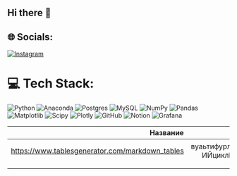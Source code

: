 ## Hi there 👋


## 🌐 Socials:
[![Instagram](https://img.shields.io/badge/Instagram-%23E4405F.svg?logo=Instagram&logoColor=white)](https://instagram.com/petrovatuyaara) 

# 💻 Tech Stack:
![Python](https://img.shields.io/badge/python-3670A0?style=for-the-badge&logo=python&logoColor=ffdd54) ![Anaconda](https://img.shields.io/badge/Anaconda-%2344A833.svg?style=for-the-badge&logo=anaconda&logoColor=white) ![Postgres](https://img.shields.io/badge/postgres-%23316192.svg?style=for-the-badge&logo=postgresql&logoColor=white) ![MySQL](https://img.shields.io/badge/mysql-4479A1.svg?style=for-the-badge&logo=mysql&logoColor=white) ![NumPy](https://img.shields.io/badge/numpy-%23013243.svg?style=for-the-badge&logo=numpy&logoColor=white) ![Pandas](https://img.shields.io/badge/pandas-%23150458.svg?style=for-the-badge&logo=pandas&logoColor=white) ![Matplotlib](https://img.shields.io/badge/Matplotlib-%23ffffff.svg?style=for-the-badge&logo=Matplotlib&logoColor=black) ![Scipy](https://img.shields.io/badge/SciPy-%230C55A5.svg?style=for-the-badge&logo=scipy&logoColor=%white) ![Plotly](https://img.shields.io/badge/Plotly-%233F4F75.svg?style=for-the-badge&logo=plotly&logoColor=white) ![GitHub](https://img.shields.io/badge/github-%23121011.svg?style=for-the-badge&logo=github&logoColor=white) ![Notion](https://img.shields.io/badge/Notion-%23000000.svg?style=for-the-badge&logo=notion&logoColor=white) ![Grafana](https://img.shields.io/badge/grafana-%23F46800.svg?style=for-the-badge&logo=grafana&logoColor=white)


|                                        Название |                                                                                  вВп | кыерук |  ЯЫВПЫ | впвп |
|------------------------------------------------:|-------------------------------------------------------------------------------------:|-------:|-------:|-----:|
| https://www.tablesgenerator.com/markdown_tables | вуаьтифурлаиЙЛОУКДойутттттттттуоТТТТТТТФЛоВ   ИЙциклЦ ШЦКО ЩШтйл тЙКЮЛ йицкиЦУЛОКйцк |  фыаФА | ФУаФУа |  <img width="48" height="48" src="https://img.icons8.com/color/48/python--v1.png" alt="python--v1"/> |
|                                                 |                                                                                      |        |        |      |
|                                                 |                                                                                      |        |        |      |
